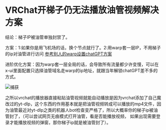 # VRChat开梯子仍无法播放油管视频解决方案
结论：梯子IP被油管单独封禁了。

方案：1:如果你是用飞机场的话，换个节点就行了。2:用warp套一层IP，不用梯子的ip对油管进行访问 
[参考别人的warp设置chatGPT方案](https://github.com/fscarmen/warp-sh?tab=readme-ov-file#warp-socks5-%E6%88%96-interface-%E5%88%86%E6%B5%81%E6%A8%A1%E6%9D%BF%E5%8F%8A%E8%A7%A3%E9%94%81-chatgpt-%E7%9A%84%E6%96%B9%E6%B3%95)

进阶优化方案：因为warp套一层全局的话，会导致所有流量都少许变慢，可以在x-ui里面配置只选择油管域名走warp的ip地址，就跟当年解锁chatGPT差不多的方式。

![捕获](https://github.com/user-attachments/assets/9c82bb3b-2ba1-4f37-b491-49d5caf8da67)


之所以vrchat的播放器直接粘贴油管视频就能自动播放是因为vrchat添加了自己魔改过的yt-dlp，这个东西的作用基本就是把油管视频转成可以播放的mp4文件，因为油管最近对yt-dlp之类的机器人bot检查变严格了，所以大概率你的梯子ip被油管封了，（可以尝试网页无痕模式打开油管，看是否能播放视频， 如果出现需要登录才能播放视频的弹窗，那你梯子ip就是被油管封了）。

